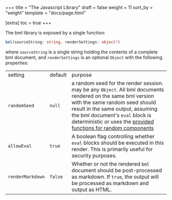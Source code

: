 +++
title = "The Javascript Library"
draft = false
weight = 11
sort_by = "weight"
template = "docs/page.html"

[extra]
toc = true
+++

The bml library is exposed by a single function:

```ts
bml(sourceString: string, renderSettings: object?)
```

where `sourceString` is a single string holding the contents of a
complete bml document, and `renderSettings` is an optional `Object` with
the following properties:

<table>
<colgroup>
<col/>
<col/>
<col/>
</colgroup>
<tbody>
<tr>
<td>setting</td>
<td>default</td>
<td>purpose</td>
</tr>
<tr>
<td><code>randomSeed</code></td>
<td><code>null</code></td>
<td>a random seed for the render session. may be any <code>Object</code>. All bml documents rendered on the same bml version with the same random seed should result in the same output, assuming the bml document's <code>eval</code> block is deterministic or uses the <a href="/docs/the-language/eval-api/">provided functions for random components</a></td>
</tr>
<tr>
<td><code>allowEval</code></td>
<td><code>true</code></td>
<td>A boolean flag controlling whether <code>eval</code> blocks should be executed in this render. This is primarily useful for security purposes.</td>
</tr>
<tr>
<td><code>renderMarkdown</code></td>
<td><code>false</code></td>
<td>Whether or not the rendered <code>bml</code> document should be post-processed as markdown. If <code>true</code>, the output will be processed as markdown and output as HTML.</td>
</tr>
</tbody>
</table>
